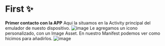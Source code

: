 # First ✨

**Primer contacto con la APP**
Aqui la situamos en la Activity principal del emulador de nuesto dispositivo.
![image](https://user-images.githubusercontent.com/91469065/144382426-5383c524-ad50-4308-b8ca-5d52f0a509a6.png)
Le agregamos un icono personalizado, con un Image Asset.
En nuestro Manifest podemos ver como hicimos para añadirlos.
![image](https://user-images.githubusercontent.com/91469065/144383243-2ebe1450-9ce6-444e-b6d3-aa9330ae8239.png)


